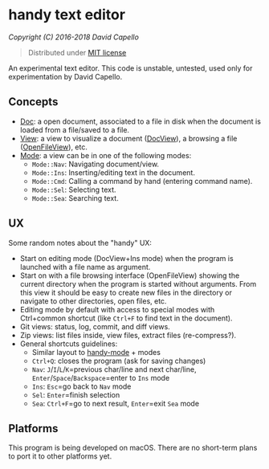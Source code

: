 # handy text editor
*Copyright (C) 2016-2018 David Capello*

> Distributed under [MIT license](LICENSE.txt)

An experimental text editor. This code is unstable, untested, used
only for experimentation by David Capello.

## Concepts

* [Doc](doc.h): a open document, associated to a file in disk when the document is loaded from a file/saved to a file.
* [View](view.h): a view to visualize a document ([DocView](doc_view.h)), a browsing a file ([OpenFileView](open_file_view.h)), etc.
* [Mode](view.h): a view can be in one of the following modes:
  * `Mode::Nav`: Navigating document/view.
  * `Mode::Ins`: Inserting/editing text in the document.
  * `Mode::Cmd`: Calling a command by hand (entering command name).
  * `Mode::Sel`: Selecting text.
  * `Mode::Sea`: Searching text.

## UX

Some random notes about the "handy" UX:

* Start on editing mode (DocView+Ins mode) when the program is launched with a file name as argument.
* Start on with a file browsing interface (OpenFileView) showing the current directory when the program is started without arguments.
  From this view it should be easy to create new files in the directory or navigate to other directories, open files, etc.
* Editing mode by default with access to special modes with Ctrl+common shortcut (like `Ctrl+F` to find text in the document).
* Git views: status, log, commit, and diff views.
* Zip views: list files inside, view files, extract files (re-compress?).
* General shortcuts guidelines:
  * Similar layout to [handy-mode](https://github.com/superhandy/intro) + modes
  * `Ctrl+Q`: closes the program (ask for saving changes)
  * `Nav`: `J`/`I`/`L`/`K`=previous char/line and next char/line, `Enter`/`Space`/`Backspace`=enter to `Ins` mode
  * `Ins`: `Esc`=go back to `Nav` mode
  * `Sel`: `Enter`=finish selection
  * `Sea`: `Ctrl+F`=go to next result, `Enter`=exit `Sea` mode

## Platforms

This program is being developed on macOS. There are no short-term
plans to port it to other platforms yet.
